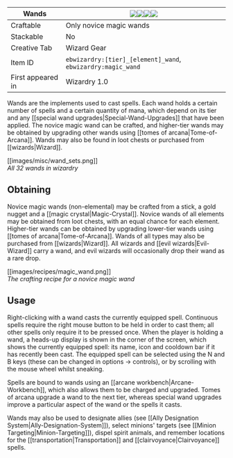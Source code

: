 | Wands |![](https://github.com/Electroblob77/Wizardry/blob/1.12.2/src/main/resources/assets/ebwizardry/textures/items/wand_novice.png)![](https://github.com/Electroblob77/Wizardry/blob/1.12.2/src/main/resources/assets/ebwizardry/textures/items/wand_apprentice.png)![](https://github.com/Electroblob77/Wizardry/blob/1.12.2/src/main/resources/assets/ebwizardry/textures/items/wand_advanced.png)![](https://github.com/Electroblob77/Wizardry/blob/1.12.2/src/main/resources/assets/ebwizardry/textures/items/wand_master.png)|
|---|---|
| Craftable | Only novice magic wands |
| Stackable | No |
| Creative Tab | Wizard Gear |
| Item ID | `ebwizardry:[tier]_[element]_wand`, `ebwizardry:magic_wand` |
| First appeared in | Wizardry 1.0 |

Wands are the implements used to cast spells. Each wand holds a certain number of spells and a certain quantity of mana, which depend on its tier and any [[special wand upgrades|Special-Wand-Upgrades]] that have been applied. The novice magic wand can be crafted, and higher-tier wands may be obtained by upgrading other wands using [[tomes of arcana|Tome-of-Arcana]]. Wands may also be found in loot chests or purchased from [[wizards|Wizard]].

[[images/misc/wand_sets.png]]  
_All 32 wands in wizardry_

## Obtaining
Novice magic wands (non-elemental) may be crafted from a stick, a gold nugget and a [[magic crystal|Magic-Crystal]]. Novice wands of all elements may be obtained from loot chests, with an equal chance for each element. Higher-tier wands can be obtained by upgrading lower-tier wands using [[tomes of arcana|Tome-of-Arcana]]. Wands of all types may also be purchased from [[wizards|Wizard]]. All wizards and [[evil wizards|Evil-Wizard]] carry a wand, and evil wizards will occasionally drop their wand as a rare drop.

[[images/recipes/magic_wand.png]]  
_The crafting recipe for a novice magic wand_

## Usage
Right-clicking with a wand casts the currently equipped spell. Continuous spells require the right mouse button to be held in order to cast them; all other spells only require it to be pressed once. When the player is holding a wand, a heads-up display is shown in the corner of the screen, which shows the currently equipped spell: its name, icon and cooldown bar if it has recently been cast. The equipped spell can be selected using the N and B keys (these can be changed in options -> controls), or by scrolling with the mouse wheel whilst sneaking.

Spells are bound to wands using an [[arcane workbench|Arcane-Workbench]], which also allows them to be charged and upgraded. Tomes of arcana upgrade a wand to the next tier, whereas special wand upgrades improve a particular aspect of the wand or the spells it casts.

Wands may also be used to designate allies (see [[Ally Designation System|Ally-Designation-System]]), select minions' targets (see [[Minion Targeting|Minion-Targeting]]), dispel spirit animals, and remember locations for the [[transportation|Transportation]] and [[clairvoyance|Clairvoyance]] spells.